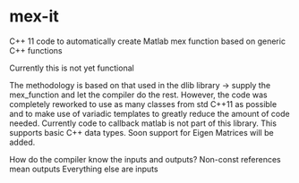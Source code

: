mex-it
======

C++ 11 code to automatically create Matlab mex function based on generic C++ functions


Currently this is not yet functional

The methodology is based on that used in the dlib library -> supply the mex_function and let the compiler do the rest.
However, the code was completely reworked to use as many classes from std C++11 as possible and to make use of variadic templates to greatly reduce the amount of code needed.
Currently code to callback matlab is not part of this library.
This supports basic C++ data types. Soon support for Eigen Matrices will be added.

How do the compiler know the inputs and outputs?
		Non-const references mean outputs
		Everything else are inputs

